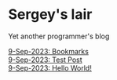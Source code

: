 #  Sergey's lair

Yet another programmer's blog  

[9-Sep-2023: Bookmarks](/posts/2023-9-15-02-Bookmarks.md)  
[9-Sep-2023: Test Post](/posts/2023-9-15-01-Test.md)  
[9-Sep-2023: Hello World!](/posts/2023-9-15-00-HelloWorld.md)  

